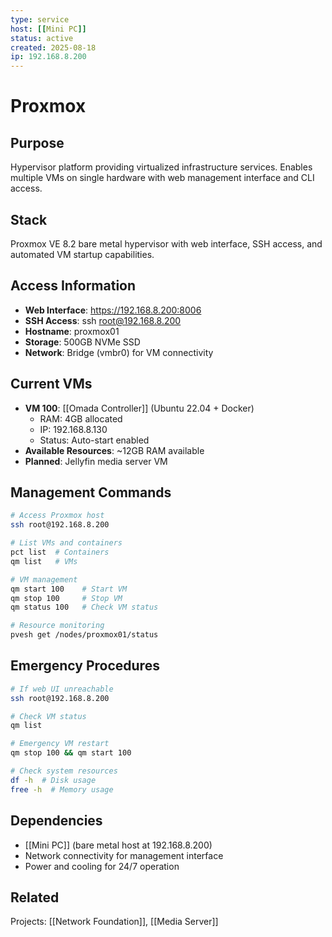 ```yaml
---
type: service
host: [[Mini PC]]
status: active
created: 2025-08-18
ip: 192.168.8.200
---
```


# Proxmox

## Purpose
Hypervisor platform providing virtualized infrastructure services. Enables multiple VMs on single hardware with web management interface and CLI access.

## Stack
Proxmox VE 8.2 bare metal hypervisor with web interface, SSH access, and automated VM startup capabilities.

## Access Information
- **Web Interface**: https://192.168.8.200:8006
- **SSH Access**: ssh root@192.168.8.200
- **Hostname**: proxmox01
- **Storage**: 500GB NVMe SSD
- **Network**: Bridge (vmbr0) for VM connectivity

## Current VMs
- **VM 100**: [[Omada Controller]] (Ubuntu 22.04 + Docker)
  - RAM: 4GB allocated
  - IP: 192.168.8.130
  - Status: Auto-start enabled
- **Available Resources**: ~12GB RAM available
- **Planned**: Jellyfin media server VM

## Management Commands
```bash
# Access Proxmox host
ssh root@192.168.8.200

# List VMs and containers
pct list  # Containers
qm list   # VMs

# VM management
qm start 100    # Start VM
qm stop 100     # Stop VM  
qm status 100   # Check VM status

# Resource monitoring
pvesh get /nodes/proxmox01/status
```

## Emergency Procedures
```bash
# If web UI unreachable
ssh root@192.168.8.200

# Check VM status
qm list

# Emergency VM restart
qm stop 100 && qm start 100

# Check system resources
df -h  # Disk usage
free -h  # Memory usage
```

## Dependencies
- [[Mini PC]] (bare metal host at 192.168.8.200)
- Network connectivity for management interface
- Power and cooling for 24/7 operation

## Related
Projects: [[Network Foundation]], [[Media Server]]